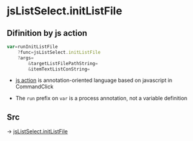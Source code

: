 # jsListSelect.initListFile

## Difinition by js action

```js.js
var=runInitListFile
	?func=jsListSelect.initListFile
	?args=
		&targetListFilePathString=
		&itemTextListConString=
```

- [js action](#) is annotation-oriented language based on javascript in CommandClick

- The `run` prefix on `var` is a process annotation, not a variable definition

## Src

-> [jsListSelect.initListFile](https://github.com/puutaro/CommandClick/blob/master/app/src/main/java/com/puutaro/commandclick/fragment_lib/terminal_fragment/js_interface/edit/JsListSelect.kt#L29)


